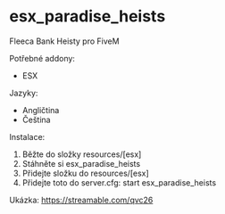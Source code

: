 # esx_paradise_heists
Fleeca Bank Heisty pro FiveM

Potřebné addony:
- ESX

Jazyky:
- Angličtina
- Čeština

Instalace:
1. Běžte do složky resources/[esx]
2. Stáhněte si esx_paradise_heists
3. Přidejte složku do resources/[esx]
4. Přidejte toto do server.cfg: start esx_paradise_heists

Ukázka:
https://streamable.com/qvc26
